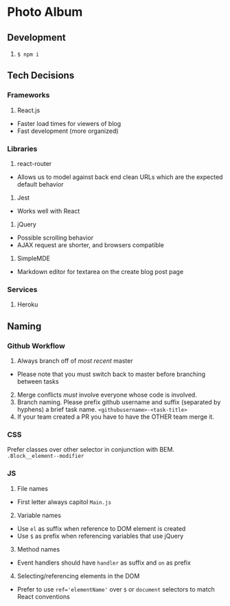 # Photo Album

## Development
1. `$ npm i`

## Tech Decisions
### Frameworks
1. React.js
  - Faster load times for viewers of blog
  - Fast development (more organized)

### Libraries
1. react-router
  - Allows us to model against back end clean URLs which are the expected default behavior

1. Jest
  - Works well with React

1. jQuery
  - Possible scrolling behavior
  - AJAX request are shorter, and browsers compatible

1. SimpleMDE
  - Markdown editor for textarea on the create blog post page
### Services

1. Heroku

## Naming

### Github Workflow
1. Always branch off of *most recent* master
  - Please note that you must switch back to master before branching between tasks
2. Merge conflicts *must* involve everyone whose code is involved.
3. Branch naming. Please prefix github username and suffix (separated by hyphens) a brief task name.
  `<githubusername>-<task-title>`
4. If your team created a PR you have to have the OTHER team merge it.

### CSS
Prefer classes over other selector in conjunction with BEM.
`.Block__element--modifier`

### JS
1. File names
  - First letter always capitol
  `Main.js`
2. Variable names
  - Use `el` as suffix when reference to DOM element is created
  - Use `$` as prefix when referencing variables that use jQuery
3. Method names
  - Event handlers should have `handler` as suffix and `on` as prefix
4. Selecting/referencing elements in the DOM
  - Prefer to use `ref='elementName'` over `$` or `document` selectors to match React conventions
